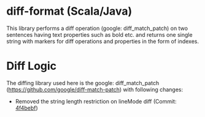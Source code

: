 # diff-format (Scala/Java)
This library performs a diff operation (google: diff_match_patch) on two sentences having text properties such as bold etc. and returns one single string with markers for diff operations and properties in the form of indexes.

# Diff Logic #
The diffing library used here is the google: diff_match_patch (https://github.com/google/diff-match-patch) with following changes:
  * Removed the string length restriction on lineMode diff (Commit: [4f4bebf](https://github.com/ojuskul/diff-format/commit/4f4bebfda648d0d7c431a53a242c28f9e964f2f6))

